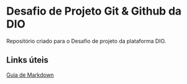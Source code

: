 # Desafio de Projeto Git & Github da DIO
Repositório criado para o Desafio de projeto da plataforma DIO.

## Links úteis
[Guia de Markdown](https://www.markdownguide.org/getting-started/)
